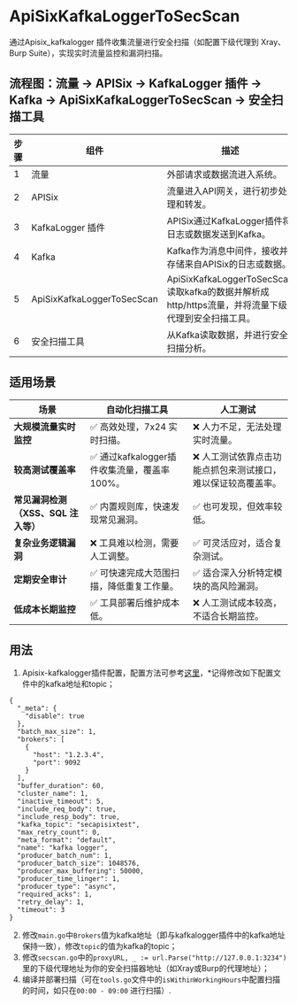 # ApiSixKafkaLoggerToSecScan
通过Apisix_kafkalogger 插件收集流量进行安全扫描（如配置下级代理到 Xray、Burp Suite），实现实时流量监控和漏洞扫描。
## 流程图：流量 -> APISix -> KafkaLogger 插件 -> Kafka -> ApiSixKafkaLoggerToSecScan -> 安全扫描工具

| **步骤** | **组件**          | **描述**                                                                 |
|----------|-------------------|--------------------------------------------------------------------------|
| 1        | 流量              | 外部请求或数据流进入系统。                                               |
| 2        | APISix            | 流量进入API网关，进行初步处理和转发。                                    |
| 3        | KafkaLogger 插件  | APISix通过KafkaLogger插件将日志或数据发送到Kafka。                       |
| 4        | Kafka             | Kafka作为消息中间件，接收并存储来自APISix的日志或数据。                  |
| 5        | ApiSixKafkaLoggerToSecScan             | ApiSixKafkaLoggerToSecScan读取kafka的数据并解析成http/https流量，并将流量下级代理到安全扫描工具。                  |
| 6        | 安全扫描工具      | 从Kafka读取数据，并进行安全扫描分析。                                    |
## 适用场景
| **场景**                   | **自动化扫描工具**                  | **人工测试**                    |
|----------------------------|------------------------------------|---------------------------------|
| **大规模流量实时监控**         | ✅ 高效处理，7x24 实时扫描。            | ❌ 人力不足，无法处理实时流量。       |
| **较高测试覆盖率**         | ✅ 通过kafkalogger插件收集流量，覆盖率100%。           | ❌ 人工测试依靠点击功能点抓包来测试接口，难以保证较高覆盖率。      |
| **常见漏洞检测（XSS、SQL 注入等）** | ✅ 内置规则库，快速发现常见漏洞。         | ✅ 也可发现，但效率较低。             |
| **复杂业务逻辑漏洞**            | ❌ 工具难以检测，需要人工调整。            | ✅ 可灵活应对，适合复杂测试。         |
| **定期安全审计**              | ✅ 可快速完成大范围扫描，降低重复工作量。     | ✅ 适合深入分析特定模块的高风险漏洞。 |
| **低成本长期监控**            | ✅ 工具部署后维护成本低。                 | ❌ 人工测试成本较高，不适合长期监控。  |

## 用法
1. Apisix-kafkalogger插件配置，配置方法可参考[这里](https://blog.csdn.net/weixin_45945976/article/details/139123020?spm=1001.2014.3001.5501)，*记得修改如下配置文件中的kafka地址和topic；
```
{
  "_meta": {
    "disable": true
  },
  "batch_max_size": 1,
  "brokers": [
    {
      "host": "1.2.3.4",
      "port": 9092
    }
  ],
  "buffer_duration": 60,
  "cluster_name": 1,
  "inactive_timeout": 5,
  "include_req_body": true,
  "include_resp_body": true,
  "kafka_topic": "secapisixtest",
  "max_retry_count": 0,
  "meta_format": "default",
  "name": "kafka logger",
  "producer_batch_num": 1,
  "producer_batch_size": 1048576,
  "producer_max_buffering": 50000,
  "producer_time_linger": 1,
  "producer_type": "async",
  "required_acks": 1,
  "retry_delay": 1,
  "timeout": 3
}

```
2. 修改`main.go`中`Brokers`值为kafka地址（即与kafkalogger插件中的kafka地址保持一致），修改`topic`的值为kafka的topic；
3. 修改`secscan.go`中的`proxyURL, _ := url.Parse("http://127.0.0.1:3234")`里的下级代理地址为你的安全扫描器地址（如Xray或Burp的代理地址）；
4. 编译并部署扫描（可在`tools.go`文件中的`isWithinWorkingHours`中配置扫描的时间，如只在`00:00 - 09:00` 进行扫描）.
